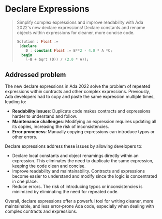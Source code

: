 # Declare Expressions

> Simplify complex expressions and improve readability with Ada 2022's new
> declare expressions! Declare constants and rename objects within expressions
> for cleaner, more concise code.
>
> ```ada
> Solution : Float :=
>  (declare
>     D : constant Float := B**2 - 4.0 * A *C;
>   begin
>     (-B + Sqrt (D)) / (2.0 * A));
> ```

## Addressed problem

The new declare expressions in Ada 2022 solve the problem of repeated
expressions within contracts and other complex expressions. Previously, Ada
developers had to copy and paste the same expression multiple times, leading to:

- **Readability issues**: Duplicate code makes contracts and expressions harder
  to understand and follow.
- **Maintenance challenges**: Modifying an expression requires updating all its
  copies, increasing the risk of inconsistencies.
- **Error proneness**: Manually copying expressions can introduce typos or other
  errors.

Declare expressions address these issues by allowing developers to:

- Declare local constants and object renamings directly within an expression.
  This eliminates the need to duplicate the same expression, keeping the code
  clean and concise.
- Improve readability and maintainability. Contracts and expressions become
  easier to understand and modify since the logic is concentrated in one place.
- Reduce errors. The risk of introducing typos or inconsistencies is minimized
  by eliminating the need for repeated code.

Overall, declare expressions offer a powerful tool for writing cleaner, more
maintainable, and less error-prone Ada code, especially when dealing with
complex contracts and expressions.
